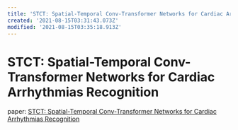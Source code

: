 ```yaml
---
title: 'STCT: Spatial-Temporal Conv-Transformer Networks for Cardiac Arrhythmias Recognition'
created: '2021-08-15T03:31:43.073Z'
modified: '2021-08-15T03:35:18.913Z'
---
```


# STCT: Spatial-Temporal Conv-Transformer Networks for Cardiac Arrhythmias Recognition

paper: [STCT: Spatial-Temporal Conv-Transformer Networks for Cardiac Arrhythmias Recognition]()


